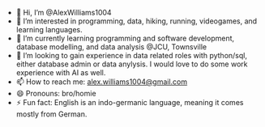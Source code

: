 - 👋 Hi, I’m @AlexWilliams1004
- 👀 I’m interested in programming, data, hiking, running, videogames, and learning languages.
- 🌱 I’m currently learning programming and software development, database modelling, and data analysis @JCU, Townsville
- 💞️ I’m looking to gain experience in data related roles with python/sql, either database admin or data anylysis. I would love to do some work experience with AI as well.
- 📫 How to reach me: alex.williams1004@gmail.com
- 😄 Pronouns: bro/homie
- ⚡ Fun fact: English is an indo-germanic language, meaning it comes mostly from German.

<!---
AlexWilliams1004/AlexWilliams1004 is a ✨ special ✨ repository because its `README.md` (this file) appears on your GitHub profile.
You can click the Preview link to take a look at your changes.
--->
